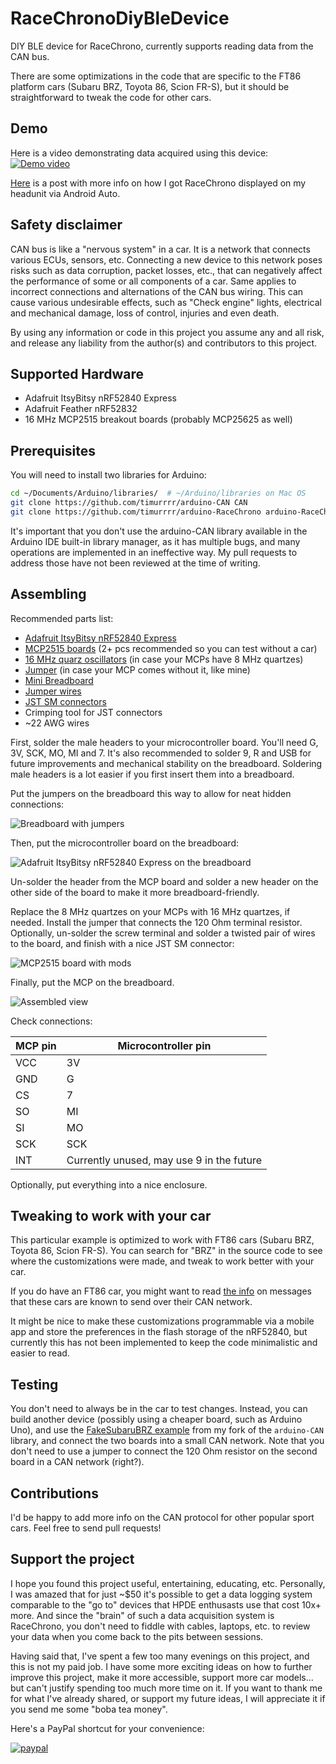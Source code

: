 # RaceChronoDiyBleDevice
DIY BLE device for RaceChrono, currently supports reading data from the CAN bus.

There are some optimizations in the code that are specific to the FT86 platform
cars (Subaru BRZ, Toyota 86, Scion FR-S), but it should be straightforward to
tweak the code for other cars.

## Demo

Here is a video demonstrating data acquired using this device:
[![Demo video](https://img.youtube.com/vi/j01LALSN7dQ/0.jpg)](https://www.youtube.com/watch?v=j01LALSN7dQ)

[Here](https://www.ft86club.com/forums/showthread.php?p=3347436#post3347436)
is a post with more info on how I got RaceChrono displayed on my headunit via
Android Auto.

## Safety disclaimer

CAN bus is like a "nervous system" in a car. It is a network that connects
various ECUs, sensors, etc. Connecting a new device to this network poses risks
such as data corruption, packet losses, etc., that can negatively affect the
performance of some or all components of a car. Same applies to incorrect
connections and alternations of the CAN bus wiring. This can cause various
undesirable effects, such as "Check engine" lights, electrical and mechanical
damage, loss of control, injuries and even death.

By using any information or code in this project you assume any and all risk,
and release any liability from the author(s) and contributors to this project.

## Supported Hardware

* Adafruit ItsyBitsy nRF52840 Express
* Adafruit Feather nRF52832
* 16 MHz MCP2515 breakout boards (probably MCP25625 as well)

## Prerequisites

You will need to install two libraries for Arduino:
```sh
cd ~/Documents/Arduino/libraries/  # ~/Arduino/libraries on Mac OS
git clone https://github.com/timurrrr/arduino-CAN CAN
git clone https://github.com/timurrrr/arduino-RaceChrono arduino-RaceChrono
```

It's important that you don't use the arduino-CAN library available in the
Arduino IDE built-in library manager, as it has multiple bugs, and many
operations are implemented in an ineffective way. My pull requests to address
those have not been reviewed at the time of writing.

## Assembling

Recommended parts list:

* [Adafruit ItsyBitsy nRF52840 Express](https://www.adafruit.com/product/4481)
* [MCP2515 boards](https://www.amazon.com/gp/product/B07J9KZ4L4/) (2+ pcs recommended so you can test without a car)
* [16 MHz quarz oscillators](https://www.amazon.com/gp/product/B00NQ82OM0/) (in case your MCPs have 8 MHz quartzes)
* [Jumper](https://www.sparkfun.com/products/9044) (in case your MCP comes without it, like mine)
* [Mini Breadboard](https://www.sparkfun.com/products/12047)
* [Jumper wires](https://www.sparkfun.com/products/124)
* [JST SM connectors](https://www.amazon.com/gp/product/B07QG2TN1X/)
* Crimping tool for JST connectors
* ~22 AWG wires

First, solder the male headers to your microcontroller board.
You'll need G, 3V, SCK, MO, MI and 7.
It's also recommended to solder 9, R and USB for future improvements and
mechanical stability on the breadboard.
Soldering male headers is a lot easier if you first insert them into a
breadboard.

Put the jumpers on the breadboard this way to allow for neat hidden
connections:

![Breadboard with jumpers](images/board_with_jumpers.jpg)

Then, put the microcontroller board on the breadboard:

![Adafruit ItsyBitsy nRF52840 Express on the breadboard](images/nRF_on_board.jpg)

Un-solder the header from the MCP board and solder a new header on the other
side of the board to make it more breadboard-friendly.

Replace the 8 MHz quartzes on your MCPs with 16 MHz quartzes, if needed.
Install the jumper that connects the 120 Ohm terminal resistor.
Optionally, un-solder the screw terminal and solder a twisted pair of wires to
the board, and finish with a nice JST SM connector:

![MCP2515 board with mods](images/mcp_mods_closeup.jpg)

Finally, put the MCP on the breadboard.

![Assembled view](images/overall.jpg)

Check connections:

MCP pin | Microcontroller pin
------- | ------------------
VCC | 3V
GND | G
CS | 7
SO | MI
SI | MO
SCK | SCK
INT | Currently unused, may use 9 in the future

Optionally, put everything into a nice enclosure.

## Tweaking to work with your car

This particular example is optimized to work with FT86 cars (Subaru BRZ,
Toyota 86, Scion FR-S). You can search for "BRZ" in the source code to see where
the customizations were made, and tweak to work better with your car.

If you do have an FT86 car, you might want to read [the info](can_db/ft86.md) on
messages that these cars are known to send over their CAN network.

It might be nice to make these customizations programmable via a mobile app and
store the preferences in the flash storage of the nRF52840, but currently this
has not been implemented to keep the code minimalistic and easier to read.

## Testing

You don't need to always be in the car to test changes.
Instead, you can build another device (possibly using a cheaper board, such as
Arduino Uno), and use the
[FakeSubaruBRZ example](https://github.com/timurrrr/arduino-CAN/tree/master/examples/FakeSubaruBRZ)
from my fork of the `arduino-CAN` library, and connect the two boards into a
small CAN network. Note that you don't need to use a jumper to connect the
120 Ohm resistor on the second board in a CAN network (right?).

## Contributions

I'd be happy to add more info on the CAN protocol for other popular sport cars.
Feel free to send pull requests!

## Support the project

I hope you found this project useful, entertaining, educating, etc.
Personally, I was amazed that for just ~$50 it's possible to get a data logging
system comparable to the "go to" devices that HPDE enthusasts use that cost 10x+
more. And since the "brain" of such a data acquisition system is RaceChrono, you
don't need to fiddle with cables, laptops, etc. to review your data when you
come back to the pits between sessions.

Having said that, I've spent a few too many evenings on this project, and this
is not my paid job. I have some more exciting ideas on how to further improve
this project, make it more accessible, support more car models... but can't
justify spending too much more time on it. If you want to thank me for what I've
already shared, or support my future ideas, I will appreciate it if you send me
some "boba tea money".

Here's a PayPal shortcut for your convenience:

[![paypal](https://www.paypalobjects.com/en_US/i/btn/btn_donateCC_LG.gif)](https://www.paypal.com/donate?business=ZKULAWZFJKCES&item_name=Donation+to+support+the+RaceChronoDiyBleDevice+project&currency_code=USD)
